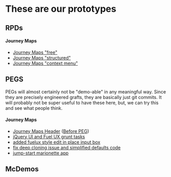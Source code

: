 These are our prototypes
===

RPDs
---

#### Journey Maps
- [Journey Maps "free"](http://dl.dropboxusercontent.com/u/2374831/site/jm-0403-free/index.html)
- [Journey Maps "structured"](http://dl.dropboxusercontent.com/u/2374831/site/jm-0403-structured/index.html)
- [Journey Maps "context menu"](http://dl.dropboxusercontent.com/u/2374831/site/jm-tool-palette/index.html)

PEGS
---

PEGs will almost certainly not be "demo-able" in any meaningful way. Since they are precisely engineered grafts, they are basically just git commits. It will probably not be super useful to have these here, but, we can try this and see what people think.

#### Journey Maps
- [Journey Maps Header](https://github.exacttarget.com/MarketingAutomation/journey-maps/pull/14/files) ([Before PEG](http://dl.dropboxusercontent.com/u/2374831/site/before-PEG.jpg))
- [jQuery UI and Fuel UX grunt tasks](https://github.exacttarget.com/MarketingAutomation/journey-maps/commit/b844ec25bb4afc99c0b2083612d6cfeb471a6e3b)
- [added fuelux style edit in place input box](https://github.exacttarget.com/MarketingAutomation/journey-maps/commit/295b08e634d5d0d267838f2c41b9736e68d7ea75)
- [fix deep cloning issue and simplified defaults code](https://github.exacttarget.com/MarketingAutomation/journey-maps/commit/6c72451e5cd99533537609d05ff666d4e96d8dc5)
- [jump-start marionette app](https://github.exacttarget.com/MarketingAutomation/journey-maps/commit/713fb04965288f1a69528f1260a76200bd45b23b)

McDemos
---
